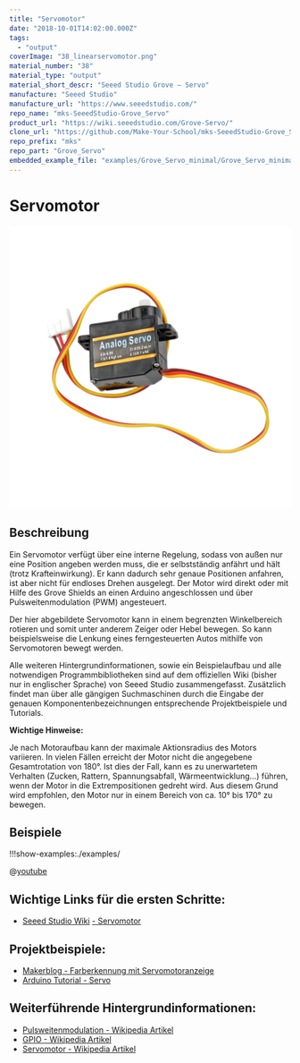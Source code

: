 ```yaml
---
title: "Servomotor"
date: "2018-10-01T14:02:00.000Z"
tags: 
  - "output"
coverImage: "38_linearservomotor.png"
material_number: "38"
material_type: "output"
material_short_descr: "Seeed Studio Grove – Servo"
manufacture: "Seeed Studio"
manufacture_url: "https://www.seeedstudio.com/"
repo_name: "mks-SeeedStudio-Grove_Servo"
product_url: "https://wiki.seeedstudio.com/Grove-Servo/"
clone_url: "https://github.com/Make-Your-School/mks-SeeedStudio-Grove_Servo.git"
repo_prefix: "mks"
repo_part: "Grove_Servo"
embedded_example_file: "examples/Grove_Servo_minimal/Grove_Servo_minimal.ino"
---
```



# Servomotor

![Servomotor](./38_linearservomotor.png)

## Beschreibung
Ein Servomotor verfügt über eine interne Regelung, sodass von außen nur eine Position angeben werden muss, die er selbstständig anfährt und hält (trotz Krafteinwirkung). Er kann dadurch sehr genaue Positionen anfahren, ist aber nicht für endloses Drehen ausgelegt. Der Motor wird direkt oder mit Hilfe des Grove Shields an einen Arduino angeschlossen und über Pulsweitenmodulation (PWM) angesteuert.

Der hier abgebildete Servomotor kann in einem begrenzten Winkelbereich rotieren und somit unter anderem Zeiger oder Hebel bewegen. So kann beispielsweise die Lenkung eines ferngesteuerten Autos mithilfe von Servomotoren bewegt werden.

Alle weiteren Hintergrundinformationen, sowie ein Beispielaufbau und alle notwendigen Programmbibliotheken sind auf dem offiziellen Wiki (bisher nur in englischer Sprache) von Seeed Studio zusammengefasst. Zusätzlich findet man über alle gängigen Suchmaschinen durch die Eingabe der genauen Komponentenbezeichnungen entsprechende Projektbeispiele und Tutorials.

**Wichtige Hinweise:**

Je nach Motoraufbau kann der maximale Aktionsradius des Motors variieren. In vielen Fällen erreicht der Motor nicht die angegebene Gesamtrotation von 180°. Ist dies der Fall, kann es zu unerwartetem Verhalten (Zucken, Rattern, Spannungsabfall, Wärmeentwicklung…) führen, wenn der Motor in die Extrempositionen gedreht wird. Aus diesem Grund wird empfohlen, den Motor nur in einem Bereich von ca. 10° bis 170° zu bewegen.



## Beispiele

!!!show-examples:./examples/



<!-- infolist -->

 

@[youtube](https://www.youtube.com/watch?v=wVxcmO2YuxA)

 

## Wichtige Links für die ersten Schritte:

- [Seeed Studio Wiki](http://wiki.seeedstudio.com/Grove-Servo/) [- Servomotor](http://wiki.seeedstudio.com/Grove-Servo/)

## Projektbeispiele:

- [Makerblog - Farberkennung mit Servomotoranzeige](https://www.makerblog.at/2015/01/farben-erkennen-mit-dem-rgb-sensor-tcs34725-und-dem-arduino/)
- [Arduino Tutorial - Servo](https://www.arduino-tutorial.de/servo/)

## Weiterführende Hintergrundinformationen:

- [Pulsweitenmodulation - Wikipedia Artikel](https://de.wikipedia.org/wiki/Pulsweitenmodulation)
- [GPIO - Wikipedia Artikel](https://de.wikipedia.org/wiki/Allzweckeingabe/-ausgabe)
- [Servomotor - Wikipedia Artikel](https://de.wikipedia.org/wiki/Servomotor)



